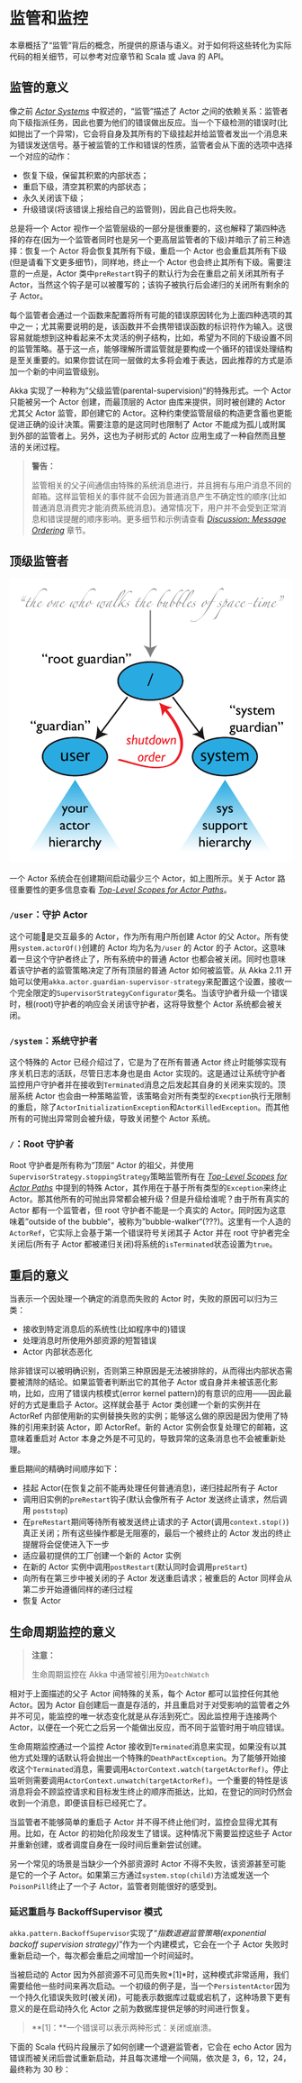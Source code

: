 # 监管和监控

本章概括了“监管”背后的概念，所提供的原语与语义。对于如何将这些转化为实际代码的相关细节，可以参考对应章节和 Scala 或 Java 的 API。

## 监管的意义

像之前 [*Actor Systems*](http://doc.akka.io/docs/akka/2.4/general/actor-systems.html#actor-systems) 中叙述的，“监管”描述了 Actor 之间的依赖关系：监管者向下级指派任务，因此也要为他们的错误做出反应。当一个下级检测的错误时(比如抛出了一个异常)，它会将自身及其所有的下级挂起并给监管者发出一个消息来为错误发送信号。基于被监管的工作和错误的性质，监管者会从下面的选项中选择一个对应的动作：

- 恢复下级，保留其积累的内部状态；
- 重启下级，清空其积累的内部状态；
- 永久关闭该下级；
- 升级错误(将该错误上报给自己的监管则)，因此自己也将失败。

总是将一个 Actor 视作一个监管层级的一部分是很重要的，这也解释了第四种选择的存在(因为一个监管者同时也是另一个更高层监管者的下级)并暗示了前三种选择：恢复一个 Actor 将会恢复其所有下级，重启一个 Actor 也会重启其所有下级(但是请看下文更多细节)，同样地，终止一个 Actor 也会终止其所有下级。需要注意的一点是，Actor 类中`preRestart`钩子的默认行为会在重启之前关闭其所有子 Actor，当然这个钩子是可以被覆写的；该钩子被执行后会递归的关闭所有剩余的子 Actor。

每个监管者会通过一个函数来配置将所有可能的错误原因转化为上面四种选项的其中之一；尤其需要说明的是，该函数并不会携带错误函数的标识符作为输入。这很容易就能想到这种看起来不太灵活的例子结构，比如，希望为不同的下级设置不同的监管策略。基于这一点，能够理解所谓监管就是要构成一个循环的错误处理结构是至关重要的。如果你尝试在同一层做的太多将会难于表达，因此推荐的方式是添加一个新的中间监管级别。

Akka 实现了一种称为”父级监管(parental-supervision)“的特殊形式。一个 Actor 只能被另一个 Actor 创建，而最顶层的 Actor 由库来提供，同时被创建的 Actor 尤其父 Actor 监管，即创建它的 Actor。这种约束使监管层级的构造更含蓄也更能促进正确的设计决策。需要注意的是这同时也限制了 Actor 不能成为孤儿或附属到外部的监管者上。另外，这也为子树形式的 Actor 应用生成了一种自然而且整洁的关闭过程。

> **警告：**
>
> 监管相关的父子间通信由特殊的系统消息进行，并且拥有与用户消息不同的邮箱。这样监管相关的事件就不会因为普通消息产生不确定性的顺序(比如普通消息消费完才能消费系统消息)。通常情况下，用户并不会受到正常消息和错误提醒的顺序影响。更多细节和示例请查看 [*Discussion: Message Ordering*](http://doc.akka.io/docs/akka/2.4/general/message-delivery-reliability.html#message-ordering) 章节。

## 顶级监管者

![akka](/assets/guardians.png)

一个 Actor 系统会在创建期间启动最少三个 Actor，如上图所示。关于 Actor 路径重要性的更多信息查看 [*Top-Level Scopes for Actor Paths*](http://doc.akka.io/docs/akka/2.4/general/addressing.html#toplevel-paths)。

### `/user`：守护 Actor

这个可能是交互最多的 Actor，作为所有用户所创建 Actor 的父 Actor。所有使用`system.actorOf()`创建的 Actor 均为名为`/user` 的 Actor 的子 Actor。这意味着一旦这个守护者终止了，所有系统中的普通 Actor 也都会被关闭。同时也意味着该守护者的监管策略决定了所有顶层的普通 Actor 如何被监管。从 Akka 2.11 开始可以使用`akka.actor.guardian-supervisor-strategy`来配置这个设置，接收一个完全限定的`SupervisorStrategyConfigurator`类名。当该守护者升级一个错误时，根(root)守护者的响应会关闭该守护者，这将导致整个 Actor 系统都会被关闭。

### `/system`：系统守护者

这个特殊的 Actor 已经介绍过了，它是为了在所有普通 Actor 终止时能够实现有序关机日志的活跃，尽管日志本身也是由 Actor 实现的。这是通过让系统守护者监控用户守护者并在接收到`Terminated`消息之后发起其自身的关闭来实现的。顶层系统 Actor 也会由一种策略监管，该策略会对所有类型的`Execption`执行无限制的重启，除了`ActorInitializationException`和`ActorKilledException`。而其他所有的可抛出异常则会被升级，导致关闭整个 Actor 系统。

### `/`：Root 守护者

Root 守护者是所有称为”顶层“ Actor 的祖父，并使用`SupervisorStrategy.stoppingStrategy`策略监管所有在 [*Top-Level Scopes for Actor Paths*](http://doc.akka.io/docs/akka/2.4/general/addressing.html#toplevel-paths)  中提到的特殊 Actor，其作用在于基于所有类型的`Exception`来终止 Actor。那其他所有的可抛出异常都会被升级？但是升级给谁呢？由于所有真实的 Actor 都有一个监管者，但 root 守护者不能是一个真实的 Actor。同时因为这意味着”outside of the bubble“，被称为”bubble-walker“(???)。这里有一个人造的`ActorRef`，它实际上会基于第一个错误符号关闭其子 Actor 并在 root 守护者完全关闭后(所有子 Actor 都被递归关闭)将系统的`isTerminated`状态设置为`true`。

## 重启的意义

当表示一个因处理一个确定的消息而失败的 Actor 时，失败的原因可以归为三类：

- 接收到特定消息后的系统性(比如程序中的)错误
- 处理消息时所使用外部资源的短暂错误
- Actor 内部状态恶化

除非错误可以被明确识别，否则第三种原因是无法被排除的，从而得出内部状态需要被清除的结论。如果监管者判断出它的其他子 Actor 或自身并未被该恶化影响，比如，应用了错误内核模式(error kernel pattern)的有意识的应用——因此最好的方式是重启子 Actor。这样就会基于 Actor 类创建一个新的实例并在 ActorRef 内部使用新的实例替换失败的实例；能够这么做的原因是因为使用了特殊的引用来封装 Actor，即 ActorRef。新的 Actor 实例会恢复处理它的邮箱，这意味着重启对 Actor 本身之外是不可见的，导致异常的这条消息也不会被重新处理。

重启期间的精确时间顺序如下：

- 挂起 Actor(在恢复之前不能再处理任何普通消息)，递归挂起所有子 Actor
- 调用旧实例的`preRestart`钩子(默认会像所有子 Actor 发送终止请求，然后调用 `poststop`)
- 在`preRestart`期间等待所有被发送终止请求的子 Actor(调用`context.stop()`)真正关闭；所有这些操作都是无阻塞的，最后一个被终止的 Actor 发出的终止提醒将会促使进入下一步
- 适应最初提供的工厂创建一个新的 Actor 实例
- 在新的 Actor 实例中调用`postRestart`(默认同时会调用`preStart`)
- 向所有在第三步中被关闭的子 Actor 发送重启请求；被重启的 Actor 同样会从 第二步开始遵循同样的递归过程
- 恢复 Actor

## 生命周期监控的意义

> **注意：**
>
> 生命周期监控在 Akka 中通常被引用为`DeatchWatch`

相对于上面描述的父子 Actor 间特殊的关系，每个 Actor 都可以监控任何其他 Actor。因为 Actor 自创建后一直是存活的，并且重启对于对受影响的监管者之外并不可见，能监控的唯一状态变化就是从存活到死亡。因此监控用于连接两个 Actor，以便在一个死亡之后另一个能做出反应，而不同于监管时用于响应错误。

生命周期监控通过一个监控 Actor 接收到`Terminated`消息来实现，如果没有以其他方式处理的话默认将会抛出一个特殊的`DeathPactException`。为了能够开始接收这个`Terminated`消息，需要调用`ActorContext.watch(targetActorRef)`。停止监听则需要调用`ActorContext.unwatch(targetActorRef)`。一个重要的特性是该消息将会不顾监控请求和目标发生终止的顺序而抵达，比如，在登记的同时仍然会收到一个消息，即便该目标已经死亡了。

当监管者不能够简单的重启子 Actor 并不得不终止他们时，监控会显得尤其有用。比如，在 Actor 的初始化阶段发生了错误。这种情况下需要监控这些子 Actor 并重新创建，或者调度自身在一段时间后重新尝试创建。

另一个常见的场景是当缺少一个外部资源时 Actor 不得不失败，该资源甚至可能是它的一个子 Actor。如果第三方通过`system.stop(child)`方法或发送一个`PoisonPill`终止了一个子 Actor，监管者则能很好的感受到。

### 延迟重启与 BackoffSupervisor 模式

`akka.pattern.BackoffSupervisor`实现了“*指数退避监管策略(exponential backoff supervision strategy)*”作为一个内建模式，它会在一个子 Actor 失败时重新启动一个，每次都会重启之间增加一个时间延时。

当被启动的 Actor 因为外部资源不可见而失败*[1]*时，这种模式非常适用，我们需要给他一些时间来再次启动。一个初级的例子是，当一个`PersistentActor`因为一个持久化错误失败时(被关闭)，可能表示数据库过载或宕机了，这种场景下更有意义的是在启动持久化 Actor 之前为数据库提供足够的时间进行恢复。

> **[1]：**一个错误可以表示两种形式：关闭或崩溃。

下面的 Scala 代码片段展示了如何创建一个退避监管者，它会在 echo Actor 因为错误而被关闭后尝试重新启动，并且每次递增一个间隔，依次是 3，6，12，24，最终称为 30 秒：

```

```

